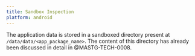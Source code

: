 ```yaml
---
title: Sandbox Inspection
platform: android
---
```


The application data is stored in a sandboxed directory present at `/data/data/<app_package_name>`. The content of this directory has already been discussed in detail in @MASTG-TECH-0008.
